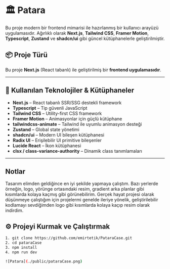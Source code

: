 # 🏛️ Patara

Bu proje modern bir frontend mimarisi ile hazırlanmış bir kullanıcı arayüzü uygulamasıdır. Ağırlıklı olarak **Next.js**, **Tailwind CSS**, **Framer Motion**, **Typescript**, **Zustand** ve **shadcn/ui** gibi güncel kütüphanelerle geliştirilmiştir.

## 📦 Proje Türü

Bu proje **Next.js** (React tabanlı) ile geliştirilmiş bir **frontend uygulamasıdır**.

---

## 🚀 Kullanılan Teknolojiler & Kütüphaneler

- **Next.js** – React tabanlı SSR/SSG destekli framework
- **Typescript** – Tip güvenli JavaScript
- **Tailwind CSS** – Utility-first CSS framework
- **Framer Motion** – Animasyonlar için güçlü kütüphane
- **tailwindcss-animate** – Tailwind ile uyumlu animasyon desteği
- **Zustand** – Global state yönetimi
- **shadcn/ui** – Modern UI bileşen kütüphanesi
- **Radix UI** – Erişilebilir UI primitive bileşenler
- **Lucide React** – İkon kütüphanesi
- **clsx / class-variance-authority** – Dinamik class tanımlamaları

---
## Notlar
   Tasarım elimden geldiğince en iyi şekilde yapmaya çalıştım. Bazı yerlerde örneğin, logo, yörünge ortasındaki resim, gradient arka planlar gibi kısımlarda kolaya kaçmış gibi görünebilirim. Gerçek hayat projesi olarak düşünmeye çalıştığım için projelermi genelde ileriye yönelik, geliştirilebilir kodlamayı sevdiğimden logo gibi kısımlarda kolaya kaçıp resim olarak indirdim.

## ⚙️ Projeyi Kurmak ve Çalıştırmak

```bash
1. git clone https://github.com/emirtetik/PataraCase.git
2. cd pataraCase
3. npm install
4. npm run dev

![Patara](./public/pataraCase.png)
